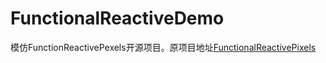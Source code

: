 # FunctionalReactiveDemo
模仿FunctionReactivePexels开源项目。原项目地址[FunctionalReactivePixels](https://github.com/ashfurrow/FunctionalReactivePixels)

